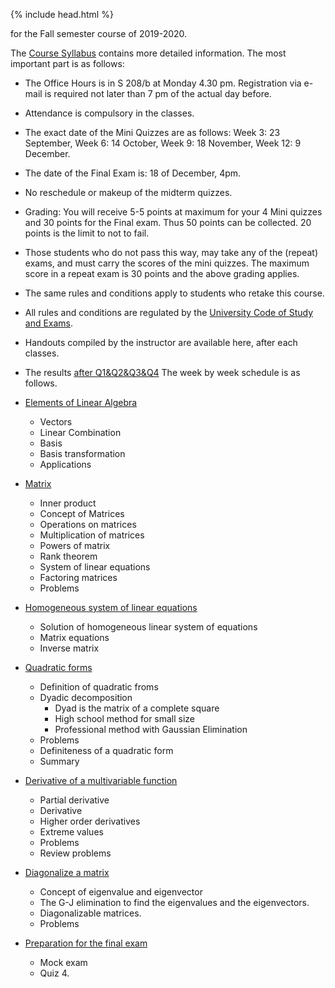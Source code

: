 {% include head.html %}

for the Fall semester course of 2019-2020.

The [Course Syllabus](http://www.uni-corvinus.hu/magyarkuti/LinearAlgebra-2019.pdf)  contains more detailed information.
The most important part is as follows:

* The Office Hours is in S 208/b at Monday 4.30 pm. Registration via e-mail is required not later than 7 pm of the actual day before.
* Attendance is compulsory in the classes.
* The exact date of the Mini Quizzes are as follows:
    Week 3: 23 September,
    Week 6: 14 October,
    Week 9: 18 November,
    Week 12: 9 December.
* The date of the Final Exam is: 18 of December, 4pm.
* No reschedule or makeup of the midterm quizzes.

* Grading: You will receive 5-5 points at maximum for your 4 Mini quizzes and 30 points for the Final exam. Thus 50 points can be collected. 20 points is the limit to not to fail.
* Those students who do not pass this way, may take any of the (repeat) exams, and must carry the scores of the mini quizzes. The maximum score in a repeat exam is 30 points and the above grading applies.
* The same rules and conditions apply to students who retake this course.
* All rules and conditions are regulated by the 
[University Code of Study and Exams](http://portal.uni-corvinus.hu/fileadmin/user_upload/hu/kozponti_szervezeti_egysegek/nemzetkozi_iroda/files/Regulations_NEW_NEW/TVSZ/III_1_TVSZ_2017_december_19.pdf).
* Handouts compiled by the instructor are available here, after each classes.
* The results [after Q1&Q2&Q3&Q4](http://www.uni-corvinus.hu/magyarkuti/LAResults.pdf)
The week by week schedule is as follows.

* [Elements of Linear Algebra](http://www.uni-corvinus.hu/magyarkuti/1-LinearAlgebra.pdf)
   * Vectors
   * Linear Combination
   * Basis
   * Basis transformation
   * Applications

* [Matrix](http://www.uni-corvinus.hu/magyarkuti/2-LinearAlgebra.pdf)
   * Inner product
   * Concept of Matrices
   * Operations on matrices
   * Multiplication of matrices
   * Powers of matrix
   * Rank theorem
   * System of linear equations
   * Factoring matrices
   * Problems

* [Homogeneous system of linear equations](http://www.uni-corvinus.hu/magyarkuti/4-LinearAlgebra.pdf)
   * Solution of homogeneous linear system of equations
   * Matrix equations
   * Inverse matrix

* [Quadratic forms](http://www.uni-corvinus.hu/magyarkuti/5-LinearAlgebra.pdf)
   * Definition of quadratic froms
   * Dyadic decomposition
      * Dyad is the matrix of a complete square
      * High school method for small size
      * Professional method with Gaussian Elimination
   * Problems
   * Definiteness of a quadratic form
   * Summary

* [Derivative of a multivariable function](http://www.uni-corvinus.hu/magyarkuti/6-LinearAlgebra.pdf)
   * Partial derivative
   * Derivative
   * Higher order derivatives
   * Extreme values
   * Problems
   * Review problems

* [Diagonalize a matrix](http://www.uni-corvinus.hu/magyarkuti/7-LinearAlgebra.pdf)
   * Concept of eigenvalue and eigenvector
   * The G-J elimination to find the eigenvalues and the eigenvectors.
   * Diagonalizable matrices.
   * Problems

* [Preparation for the final exam](http://www.uni-corvinus.hu/magyarkuti/8-LinearAlgebra.pdf)
   * Mock exam
   * Quiz 4.
<!---

* [Midterm ====
Preparing to the Midterm 1 
   *](http://www.uni-corvinus.hu/magyarkuti/mat1mid07A.pdf download]
   *](http://www.uni-corvinus.hu/magyarkuti/midterm.pdf download]
-->
